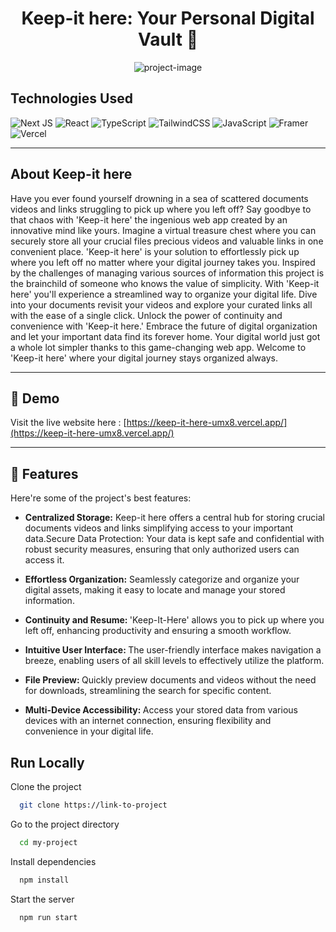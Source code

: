 <h1 align="center" id="title">Keep-it here: Your Personal Digital Vault 🚀</h1>

<p align="center"><img src="https://github.com/NikhilCode12/keep-it-here/assets/94921824/22cb431c-97e5-49d9-be85-4dbb45f3c571" alt="project-image"></p>

## Technologies Used

![Next JS](https://img.shields.io/badge/Next-black?style=for-the-badge&logo=next.js&logoColor=white) ![React](https://img.shields.io/badge/react-%2320232a.svg?style=for-the-badge&logo=react&logoColor=%2361DAFB) ![TypeScript](https://img.shields.io/badge/typescript-%23007ACC.svg?style=for-the-badge&logo=typescript&logoColor=white) ![TailwindCSS](https://img.shields.io/badge/tailwindcss-%2338B2AC.svg?style=for-the-badge&logo=tailwind-css&logoColor=white) ![JavaScript](https://img.shields.io/badge/javascript-%23323330.svg?style=for-the-badge&logo=javascript&logoColor=%23F7DF1E) ![Framer](https://img.shields.io/badge/Framer-black?style=for-the-badge&logo=framer&logoColor=blue) ![Vercel](https://img.shields.io/badge/vercel-%23000000.svg?style=for-the-badge&logo=vercel&logoColor=white)

<hr>

<h2>About Keep-it here</h2>
<p id="description">Have you ever found yourself drowning in a sea of scattered documents videos and links struggling to pick up where you left off? Say goodbye to that chaos with 'Keep-it here' the ingenious web app created by an innovative mind like yours. Imagine a virtual treasure chest where you can securely store all your crucial files precious videos and valuable links in one convenient place. 'Keep-it here' is your solution to effortlessly pick up where you left off no matter where your digital journey takes you. Inspired by the challenges of managing various sources of information this project is the brainchild of someone who knows the value of simplicity. With 'Keep-it here' you'll experience a streamlined way to organize your digital life. Dive into your documents revisit your videos and explore your curated links all with the ease of a single click. Unlock the power of continuity and convenience with 'Keep-it here.' Embrace the future of digital organization and let your important data find its forever home. Your digital world just got a whole lot simpler thanks to this game-changing web app. Welcome to 'Keep-it here' where your digital journey stays organized always.</p>
<hr>
<h2>🚀 Demo</h2>

Visit the live website here : [https://keep-it-here-umx8.vercel.app/](https://keep-it-here-umx8.vercel.app/)

<hr>  
  
<h2>🧐 Features</h2>

Here're some of the project's best features:

*  <b> Centralized Storage:</b> Keep-it here offers a central hub for storing crucial documents videos and links simplifying access to your important data.Secure Data Protection: Your data is kept safe and confidential with robust security measures, ensuring that only authorized users can access it.

* <b>Effortless Organization:</b> Seamlessly categorize and organize your digital assets, making it easy to locate and manage your stored information.

* <b>Continuity and Resume: </b>'Keep-It-Here' allows you to pick up where you left off, enhancing productivity and ensuring a smooth workflow.

* <b>Intuitive User Interface: </b>The user-friendly interface makes navigation a breeze, enabling users of all skill levels to effectively utilize the platform.

* <b>File Preview: </b>Quickly preview documents and videos without the need for downloads, streamlining the search for specific content.

* <b>Multi-Device Accessibility: </b>Access your stored data from various devices with an internet connection, ensuring flexibility and convenience in your digital life.


## Run Locally

Clone the project

```bash
  git clone https://link-to-project
```

Go to the project directory

```bash
  cd my-project
```

Install dependencies

```bash
  npm install
```

Start the server

```bash
  npm run start
```


